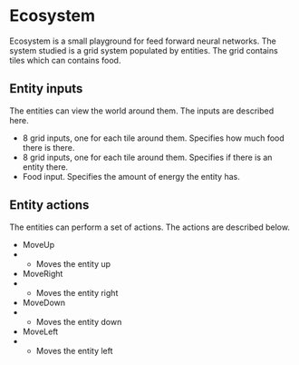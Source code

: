 # Ecosystem

Ecosystem is a small playground for feed forward neural networks. The system studied is a grid system populated by entities. The grid contains tiles which can contains food.

## Entity inputs

The entities can view the world around them. The inputs are described here.

* 8 grid inputs, one for each tile around them. Specifies how much food there is there.
* 8 grid inputs, one for each tile around them. Specifies if there is an entity there.
* Food input. Specifies the amount of energy the entity has.

## Entity actions

The entities can perform a set of actions. The actions are described below.

* MoveUp
* - Moves the entity up
* MoveRight
* - Moves the entity right
* MoveDown
* - Moves the entity down
* MoveLeft
* - Moves the entity left